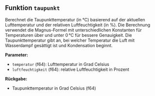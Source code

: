 ## Funktion `taupunkt`

Berechnet die Taupunkttemperatur (in °C) basierend auf der aktuellen Lufttemperatur und der relativen Luftfeuchtigkeit (in %). Die Berechnung verwendet die Magnus-Formel mit unterschiedlichen Konstanten für Temperaturen über und unter 0 °C für bessere Genauigkeit. Die Taupunkttemperatur gibt an, bei welcher Temperatur die Luft mit Wasserdampf gesättigt ist und Kondensation beginnt.

**Parameter:**  
- `temperatur` (f64): Lufttemperatur in Grad Celsius  
- `luftfeuchtigkeit` (f64): relative Luftfeuchtigkeit in Prozent  

**Rückgabe:**  
- Taupunkttemperatur in Grad Celsius (f64)

